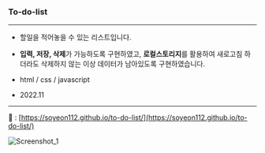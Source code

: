 ### To-do-list
---
- 할일을 적어놓을 수 있는 리스트입니다.
- **입력, 저장, 삭제**가 가능하도록 구현하였고, **로컬스토리지**를 활용하여 새로고침 하더라도 삭제하지 않는 이상 데이터가 남아있도록 구현하였습니다.

- html / css / javascript
- 2022.11
---
🔗 : [https://soyeon112.github.io/to-do-list/](https://soyeon112.github.io/to-do-list/)


![Screenshot_1](https://user-images.githubusercontent.com/29302463/208290741-b2b14ae6-fbcd-449b-9380-e78258e0ef11.png)

